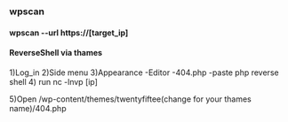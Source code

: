 ### wpscan 

#### wpscan --url https://[target_ip]

#### ReverseShell via thames

1)Log_in
2)Side menu
3)Appearance
  -Editor
    -404.php
      -paste php reverse shell
4) run nc -lnvp [ip]

5)Open /wp-content/themes/twentyfiftee(change for your thames name)/404.php


